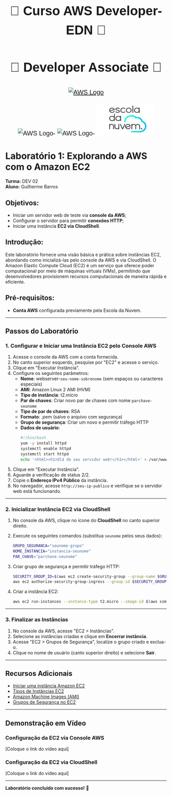 <div align="center" style="font-family: Arial, sans-serif; font-size: 20px; line-height: 1.5;">

# 🌟 **Curso AWS Developer-EDN** 🌟
# 🌟 Developer Associate  🌟

###
<a href="https://escoladanuvem.org"><a href="https://aws.amazon.com/pt/?nc2=h_lg">
    <img src="https://upload.wikimedia.org/wikipedia/commons/thumb/9/93/Amazon_Web_Services_Logo.svg/2560px-Amazon_Web_Services_Logo.svg.png" width="150" alt="AWS Logo">
</a>

<img src="https://files.svgcdn.io/logos/aws-ec2.svg" width="80" alt="AWS Logo">-
<img src="https://encrypted-tbn0.gstatic.com/images?q=tbn:ANd9GcQV1xf24ZfPXmIIRZRYnCyvZVqn4mSD1b79xw&s" width="80" alt="AWS Logo"/>-
    <img src="https://github.com/HalleyVeras/Escola_da_Nuvem/blob/main/Documentos/download%20(4)_processed.png?raw=true" width="180" alt="Second Image">
</a>

</div>

# Laboratório 1: Explorando a AWS com o Amazon EC2
**Turma:** DEV 02  
**Aluno:** Guilherme Barros 

## Objetivos:
- Iniciar um servidor web de teste via **console da AWS**;
- Configurar o servidor para permitir **conexões HTTP**;
- Iniciar uma instância **EC2 via CloudShell**.

## Introdução:
Este laboratório fornece uma visão básica e prática sobre instâncias EC2, abordando como inicializá-las pelo console da AWS e via CloudShell. O Amazon Elastic Compute Cloud (EC2) é um serviço que oferece poder computacional por meio de máquinas virtuais (VMs), permitindo que desenvolvedores provisionem recursos computacionais de maneira rápida e eficiente.

## Pré-requisitos:
- **Conta AWS** configurada previamente pela Escola da Nuvem.

---

## Passos do Laboratório

### 1. Configurar e Iniciar uma Instância EC2 pelo Console AWS
1. Acesse o console da AWS com a conta fornecida.
2. No canto superior esquerdo, pesquise por "EC2" e acesse o serviço.
3. Clique em "Executar Instância".
4. Configure os seguintes parâmetros:
   - **Nome**: webserver-`seu-nome-sobrenome` (sem espaços ou caracteres especiais)
   - **AMI**: Amazon Linux 2 AMI (HVM)
   - **Tipo de instância**: t2.micro
   - **Par de chaves**: Criar novo par de chaves com nome `parchave-seunome`
   - **Tipo de par de chaves**: RSA
   - **Formato**: .pem (salve o arquivo com segurança)
   - **Grupo de segurança**: Criar um novo e permitir tráfego HTTP
   - **Dados de usuário**:
     ```bash
     #!/bin/bash
     yum -y install httpd
     systemctl enable httpd
     systemctl start httpd
     echo '<html><h1>Olá do seu servidor web!</h1></html>' > /var/www/html/index.html
     ```
5. Clique em "Executar Instância".
6. Aguarde a verificação de status 2/2.
7. Copie o **Endereço IPv4 Público** da instância.
8. No navegador, acesse `http://seu-ip-publico` e verifique se o servidor web está funcionando.

---

### 2. Inicializar Instância EC2 via CloudShell
1. No console da AWS, clique no ícone do **CloudShell** no canto superior direito.
2. Execute os seguintes comandos (substitua `seunome` pelos seus dados):

   ```bash
   GRUPO_SEGURANCA="seunome-grupo"
   NOME_INSTANCIA="instancia-seunome"
   PAR_CHAVE="parchave-seunome"
   ```

3. Criar grupo de segurança e permitir tráfego HTTP:
   ```bash
   SECURITY_GROUP_ID=$(aws ec2 create-security-group --group-name $GRUPO_SEGURANCA --description "Permitir HTTP" --query "GroupId" --output text)
   aws ec2 authorize-security-group-ingress --group-id $SECURITY_GROUP_ID --protocol tcp --port 80 --cidr 0.0.0.0/0
   ```

4. Criar a instância EC2:
   ```bash
   aws ec2 run-instances --instance-type t2.micro --image-id $(aws ssm get-parameters-by-path --path "/aws/service/ami-amazon-linux-latest" --query "Parameters[?ends_with(Name, 'al2023-ami-kernel-default-x86_64')].Value" --output text) --security-group-ids $SECURITY_GROUP_ID --tag-specifications "ResourceType=instance,Tags=[{Key=Name,Value='$NOME_INSTANCIA'}]" --key-name $PAR_CHAVE --user-data "IyEvYmluL2Jhc2gKeXVtIC15IGluc3RhbGwgaHR0cGQKc3lzdGVtY3RsIGVuYWJsZSBodHRwZApzeXN0ZW1jdGwgc3RhcnQgaHR0cGQKZWNobyAnPGh0bWw+PGgxPk9sw6EgZG8gc2V1IHNlcnZpZG9yIHdlYiE8L2gxPjwvaHRtbD4nID4gL3Zhci93d3cvaHRtbC9pbmRleC5odG1sCg=="
   ```
---

### 3. Finalizar as Instâncias
1. No console da AWS, acesse "EC2 > Instâncias".
2. Selecione as instâncias criadas e clique em **Encerrar instância**.
3. Acesse "EC2 > Grupos de Segurança", localize o grupo criado e exclua-o.
4. Clique no nome de usuário (canto superior direito) e selecione **Sair**.

---

## Recursos Adicionais
- [Iniciar uma instância Amazon EC2](https://docs.aws.amazon.com/pt_br/AWSEC2/latest/UserGuide/EC2_GetStarted.html)
- [Tipos de Instâncias EC2](https://aws.amazon.com/pt/ec2/instance-types/)
- [Amazon Machine Images (AMI)](https://docs.aws.amazon.com/pt_br/AWSEC2/latest/UserGuide/AMIs.html)
- [Grupos de Segurança no EC2](https://docs.aws.amazon.com/pt_br/AWSEC2/latest/UserGuide/ec2-security-groups.html)

---

## Demonstração em Vídeo
### Configuração da EC2 via Console AWS
[Coloque o link do vídeo aqui]

### Configuração da EC2 via CloudShell
[Coloque o link do vídeo aqui]

---

**Laboratório concluído com sucesso!** 🎉

